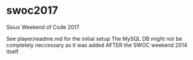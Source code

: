 swoc2017
========

Sioux Weekend of Code 2017

See player/readme.md for the initial setup
The MySQL DB might not be completely neccessary as it was added AFTER the SWOC weekend 2014 itself.
